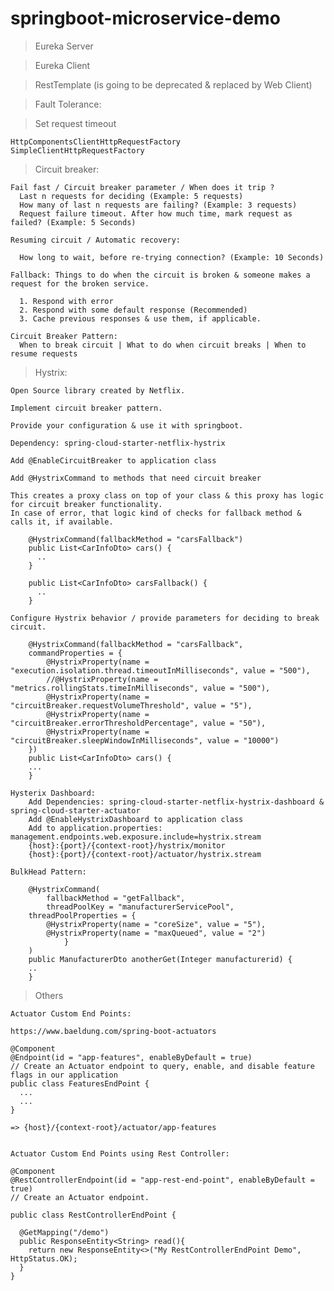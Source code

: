 # springboot-microservice-demo

> Eureka Server

> Eureka Client

> RestTemplate (is going to be deprecated & replaced by Web Client)

> Fault Tolerance:

  > Set request timeout
  
    HttpComponentsClientHttpRequestFactory
    SimpleClientHttpRequestFactory
  
  > Circuit breaker:
    
    Fail fast / Circuit breaker parameter / When does it trip ?
      Last n requests for deciding (Example: 5 requests)
      How many of last n requests are failing? (Example: 3 requests)
      Request failure timeout. After how much time, mark request as failed? (Example: 5 Seconds)

    Resuming circuit / Automatic recovery:
   
      How long to wait, before re-trying connection? (Example: 10 Seconds)
      
    Fallback: Things to do when the circuit is broken & someone makes a request for the broken service.
      
      1. Respond with error
      2. Respond with some default response (Recommended)
      3. Cache previous responses & use them, if applicable.
      
    Circuit Breaker Pattern:
      When to break circuit | What to do when circuit breaks | When to resume requests
    
  > Hystrix:
  
    Open Source library created by Netflix.
    
    Implement circuit breaker pattern.
    
    Provide your configuration & use it with springboot.
    
    Dependency: spring-cloud-starter-netflix-hystrix
    
    Add @EnableCircuitBreaker to application class
    
    Add @HystrixCommand to methods that need circuit breaker
        
	This creates a proxy class on top of your class & this proxy has logic for circuit breaker functionality.
	In case of error, that logic kind of checks for fallback method & calls it, if available.
	
    	@HystrixCommand(fallbackMethod = "carsFallback")
    	public List<CarInfoDto> cars() {
    	  ..
    	}

    	public List<CarInfoDto> carsFallback() {
    	  ..
    	}
	    
    Configure Hystrix behavior / provide parameters for deciding to break circuit.
    
    	@HystrixCommand(fallbackMethod = "carsFallback",
		commandProperties = {
			@HystrixProperty(name = "execution.isolation.thread.timeoutInMilliseconds", value = "500"),
			//@HystrixProperty(name = "metrics.rollingStats.timeInMilliseconds", value = "500"),
			@HystrixProperty(name = "circuitBreaker.requestVolumeThreshold", value = "5"),
			@HystrixProperty(name = "circuitBreaker.errorThresholdPercentage", value = "50"),
			@HystrixProperty(name = "circuitBreaker.sleepWindowInMilliseconds", value = "10000")
		})
        public List<CarInfoDto> cars() {
        ...
        }
	
    Hysterix Dashboard:
        Add Dependencies: spring-cloud-starter-netflix-hystrix-dashboard & spring-cloud-starter-actuator
        Add @EnableHystrixDashboard to application class
        Add to application.properties: management.endpoints.web.exposure.include=hystrix.stream
        {host}:{port}/{context-root}/hystrix/monitor
        {host}:{port}/{context-root}/actuator/hystrix.stream
	
    BulkHead Pattern:
        
        @HystrixCommand(
        	fallbackMethod = "getFallback",
        	threadPoolKey = "manufacturerServicePool",
		threadPoolProperties = {
			@HystrixProperty(name = "coreSize", value = "5"),
			@HystrixProperty(name = "maxQueued", value = "2")
                }
        )
        public ManufacturerDto anotherGet(Integer manufacturerid) {
        ..
        }
	
    
  > Others

    Actuator Custom End Points:
  
    https://www.baeldung.com/spring-boot-actuators
  
    @Component
    @Endpoint(id = "app-features", enableByDefault = true)
    // Create an Actuator endpoint to query, enable, and disable feature flags in our application
    public class FeaturesEndPoint {
      ...
      ...
    }
  
    => {host}/{context-root}/actuator/app-features
  
  
    Actuator Custom End Points using Rest Controller:
    
    @Component
    @RestControllerEndpoint(id = "app-rest-end-point", enableByDefault = true)
    // Create an Actuator endpoint.

    public class RestControllerEndPoint {
	
      @GetMapping("/demo")
      public ResponseEntity<String> read(){
        return new ResponseEntity<>("My RestControllerEndPoint Demo", HttpStatus.OK);
      }
    }
    

